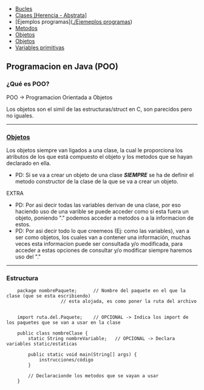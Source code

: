 + [Bucles](./Bucles)
+ [Clases \[Herencia - Abstrata\]](https://github.com/rkatins/Empezando-a-programar/tree/main/Empezar%20en%20Java/Clases%20%5BHerencia%20-%20Abstracta%5D)
+ [Ejemplos programas]([./Ejemeplos programas](https://github.com/rkatins/Empezando-a-programar/tree/main/Empezar%20en%20Java/Ejemeplos%20programas))
+ [Metodos](./Metodos)
+ [Objetos](./Objetos)
+ [Objetos](./Objetos)
+ [Variables primitivas](./Variables)

## Programacion en Java (POO)

### ¿Qué es POO?

POO -> Programacion Orientada a Objetos

Los objetos son el simil de las estructuras/struct en C, son parecidos pero no iguales.

---
### [Objetos](./Objetos)

Los objetos siempre van ligados a una clase, la cual le proporciona los atributos de los que está compuesto el objeto y los metodos que se hayan declarado en ella.

+ PD: Si se va a crear un objeto de una clase *__SIEMPRE__* se ha de definir el metodo constructor de la clase de la que se va a crear un objeto.

EXTRA
+ PD: Por asi decir todas las variables derivan de una clase, por eso haciendo uso de una varible se puede acceder como si esta fuera un objeto, poniendo "." podemos acceder a metodos o a la informacion de estos.
+ PD: Por asi decir todo lo que creemeos (Ej: como las variables), van a ser como objetos, los cuales van a contener una información, muchas veces esta informacion puede ser consultada y/o modificada, para acceder a estas opciones de consultar y/o modificar siempre haremos uso del "."
---
### Estructura

```
	package nombrePaquete;		// Nombre del paquete en el que la clase (que se esta escribiendo)
					// esta alojada, es como poner la ruta del archivo


	import ruta.del.Paquete;	// OPCIONAL -> Indica los import de los paquetes que se van a usar en la clase

	public class nombreClase {
		static String nombreVariable;	// OPCIONAL -> Declara variables static/estaticas
		
		public static void main(String[] args) {
			instrucciones/código
		}
		
		// Declaracionde los metodos que se vayan a usar
	}
```
